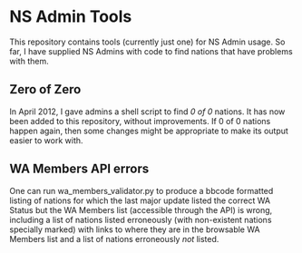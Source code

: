 NS Admin Tools
================================

This repository contains tools (currently just one) for NS Admin usage. So far, I have supplied NS Admins with code to find nations that have problems with them.

Zero of Zero
-------------------------

In April 2012, I gave admins a shell script to find *0 of 0* nations. It has now been added to this repository, without improvements. If 0 of 0 nations happen again, then some changes might be appropriate to make its output easier to work with.

WA Members API errors
-------------------------

One can run wa\_members\_validator.py to produce a bbcode formatted listing of nations for which the last major update listed the correct WA Status but the WA Members list (accessible through the API) is wrong, including a list of nations listed erroneously (with non-existent nations specially marked) with links to where they are in the browsable WA Members list and a list of nations erroneously *not* listed.
